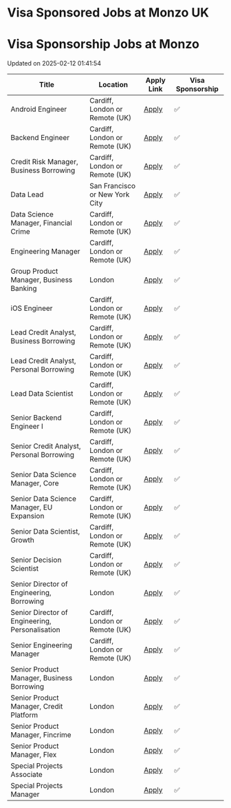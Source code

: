 # Visa Sponsored Jobs at Monzo UK



<!-- START OF JOB LISTINGS -->
# Visa Sponsorship Jobs at Monzo
Updated on 2025-02-12 01:41:54

| Title | Location | Apply Link | Visa Sponsorship |
|-------|----------|------------|------------------|
| Android Engineer | Cardiff, London or Remote (UK) | [Apply](https://job-boards.greenhouse.io/monzo/jobs/2578107) | ✅ |
| Backend Engineer  | Cardiff, London or Remote (UK) | [Apply](https://job-boards.greenhouse.io/monzo/jobs/6499601) | ✅ |
| Credit Risk Manager, Business Borrowing | Cardiff, London or Remote (UK) | [Apply](https://job-boards.greenhouse.io/monzo/jobs/6364447) | ✅ |
| Data Lead | San Francisco or New York City | [Apply](https://job-boards.greenhouse.io/monzo/jobs/6582185) | ✅ |
| Data Science Manager, Financial Crime  | Cardiff, London or Remote (UK) | [Apply](https://job-boards.greenhouse.io/monzo/jobs/5758065) | ✅ |
| Engineering Manager | Cardiff, London or Remote (UK) | [Apply](https://job-boards.greenhouse.io/monzo/jobs/5018066) | ✅ |
| Group Product Manager, Business Banking | London | [Apply](https://job-boards.greenhouse.io/monzo/jobs/6428865) | ✅ |
| iOS Engineer | Cardiff, London or Remote (UK) | [Apply](https://job-boards.greenhouse.io/monzo/jobs/2413515) | ✅ |
| Lead Credit Analyst, Business Borrowing | Cardiff, London or Remote (UK) | [Apply](https://job-boards.greenhouse.io/monzo/jobs/6364469) | ✅ |
| Lead Credit Analyst, Personal Borrowing | Cardiff, London or Remote (UK) | [Apply](https://job-boards.greenhouse.io/monzo/jobs/6377274) | ✅ |
| Lead Data Scientist | Cardiff, London or Remote (UK) | [Apply](https://job-boards.greenhouse.io/monzo/jobs/6369658) | ✅ |
| Senior Backend Engineer I  | Cardiff, London or Remote (UK) | [Apply](https://job-boards.greenhouse.io/monzo/jobs/6499594) | ✅ |
| Senior Credit Analyst, Personal Borrowing | Cardiff, London or Remote (UK) | [Apply](https://job-boards.greenhouse.io/monzo/jobs/6377125) | ✅ |
| Senior Data Science Manager, Core | Cardiff, London or Remote (UK) | [Apply](https://job-boards.greenhouse.io/monzo/jobs/6374894) | ✅ |
| Senior Data Science Manager, EU Expansion  | Cardiff, London or Remote (UK) | [Apply](https://job-boards.greenhouse.io/monzo/jobs/6559002) | ✅ |
| Senior Data Scientist, Growth | Cardiff, London or Remote (UK) | [Apply](https://job-boards.greenhouse.io/monzo/jobs/6180814) | ✅ |
| Senior Decision Scientist | Cardiff, London or Remote (UK) | [Apply](https://job-boards.greenhouse.io/monzo/jobs/6053295) | ✅ |
| Senior Director of Engineering, Borrowing | London | [Apply](https://job-boards.greenhouse.io/monzo/jobs/6573280) | ✅ |
| Senior Director of Engineering, Personalisation | Cardiff, London or Remote (UK) | [Apply](https://job-boards.greenhouse.io/monzo/jobs/6470713) | ✅ |
| Senior Engineering Manager | Cardiff, London or Remote (UK) | [Apply](https://job-boards.greenhouse.io/monzo/jobs/6394676) | ✅ |
| Senior Product Manager, Business Borrowing | London | [Apply](https://job-boards.greenhouse.io/monzo/jobs/6344404) | ✅ |
| Senior Product Manager, Credit Platform | London | [Apply](https://job-boards.greenhouse.io/monzo/jobs/6590866) | ✅ |
| Senior Product Manager, Fincrime | London | [Apply](https://job-boards.greenhouse.io/monzo/jobs/6222494) | ✅ |
| Senior Product Manager, Flex | London | [Apply](https://job-boards.greenhouse.io/monzo/jobs/6374850) | ✅ |
| Special Projects Associate | London | [Apply](https://job-boards.greenhouse.io/monzo/jobs/6602096) | ✅ |
| Special Projects Manager | London | [Apply](https://job-boards.greenhouse.io/monzo/jobs/6602111) | ✅ |
<!-- END OF JOB LISTINGS -->
